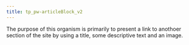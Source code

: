 ```yaml
---
title: tp_pw-articleBlock_v2
---
```


The purpose of this organism is primarily to present a link to anothoer section of the site by using a title, some descriptive text and an image.
